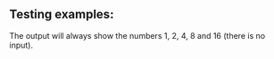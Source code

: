 ## Testing examples:

The output will always show the numbers 1, 2, 4, 8 and 16 (there is no input).
